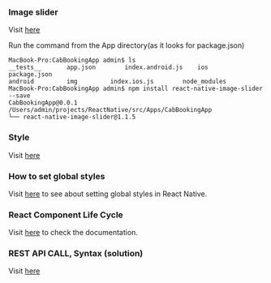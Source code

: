 ### Image slider

Visit [here](https://www.npmjs.com/package/react-native-image-slider)

Run the command from the App directory(as it looks for package.json)

```
MacBook-Pro:CabBookingApp admin$ ls
__tests__		app.json		index.android.js	ios			package.json
android			img			index.ios.js		node_modules
MacBook-Pro:CabBookingApp admin$ npm install react-native-image-slider --save
CabBookingApp@0.0.1 /Users/admin/projects/ReactNative/src/Apps/CabBookingApp
└── react-native-image-slider@1.1.5 
```

### Style

Visit [here](http://facebook.github.io/react-native/releases/0.25/docs/style.html) 

### How to set global styles

Visit [here](http://stackoverflow.com/questions/30853178/react-native-global-styles) to see about setting global styles in React Native.

### React Component Life Cycle

Visit [here](http://busypeoples.github.io/post/react-component-lifecycle/) to check the documentation.

### REST API CALL, Syntax (solution)

Visit [here](https://github.com/ide/react-native-button)